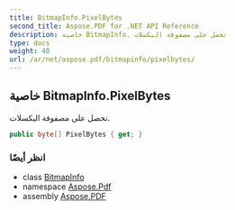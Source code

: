 ```yaml
---
title: BitmapInfo.PixelBytes
second_title: Aspose.PDF for .NET API Reference
description: خاصية BitmapInfo. تحصل على مصفوفة البكسلات
type: docs
weight: 40
url: /ar/net/aspose.pdf/bitmapinfo/pixelbytes/
---
```

## خاصية BitmapInfo.PixelBytes

تحصل على مصفوفة البكسلات.

```csharp
public byte[] PixelBytes { get; }
```

### انظر أيضًا

* class [BitmapInfo](../)
* namespace [Aspose.Pdf](../../../aspose.pdf/)
* assembly [Aspose.PDF](../../../)
